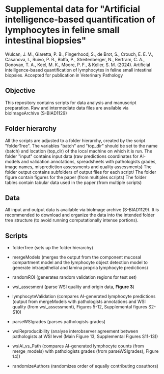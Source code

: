 # Supplemental data for "Artificial intelligence-based quantification of lymphocytes in feline small intestinal biopsies" 
Wulcan, J. M., Giaretta, P. B., Fingerhood, S., de Brot, S., Crouch, E. E. V., Casanova, I., Ruivo, P. R., Bolfa, P., Streitenberger, N., Bertram, C. A., Donovan, T. A., Keel, M. K., Moore, P. F., & Keller, S. M. (2024). Artificial intelligence-based quantification of lymphocytes in feline small intestinal biopsies. Accepted for publication in Veterinary Pathology

## Objective
This repository contains scripts for data analysis and manuscript preparation.
Raw and intermediate data files are available via bioImageArchive (S-BIAD1129) 

## Folder hierarchy
All the scripts are adjusted to a folder hierarchy, created by the script 
"folderTree". 
The variables "batch" and "top_dir" should be set to the name (batch) and 
location (top_dir) of the local machine on which it is run. 
The folder "input" contains input data (raw predictions coordinates for
AI-models and validation annotations, spreadsheets with pathologists grades,
image names, misprediction assessments and quality assessments)
The folder output contains subfolders of output files for each script/
The folder figure contain figures for the paper (from multiples scripts)
The folder tables contain tabular data used in the paper (from multiple scripts)

## Data
All input and output data is available via bioImage archive (S-BIAD1129). 
It is recommended to download and organize the data into the intended folder tree
structure (to avoid running computationally intense portions).

## Scripts
- folderTree (sets up the folder hierarchy)
- mergeModels (merges the output from the component mucosal compartment model 
and the lymphocyte object detection model to generate intraepithelial and lamina
propria lymphocyte predictions)
- randomROI (generates random validation regions for test set)
- wsi_assesment (parse WSI quality and origin data, **Figure 3**)
- lymphocyteValidation (compares AI-generated lymphocyte predictions (output 
from mergeModels with pathologists annotations and WSI quality 
(from wsi_assessment), Figures 5-12, Supplemental figures S2-S10)
- parseWSIgrades (parses pathologists grades)
- wsiReproducibility (analyse interobserver agreement between pathologists at 
WSI level (Main Figure 13, Supplemental Figures S11-13))
- wsiAI_vs_Path (compares AI-generated lymphocyte counts (from merge_models) 
with pathologists grades (from parseWSIgrades), Figure 14))

- randomizeAuthors (randomizes order of equally contributing coauthors)